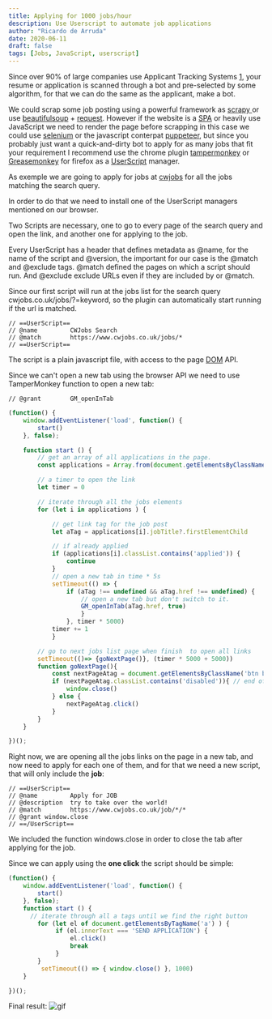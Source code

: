 ```yaml
---
title: Applying for 1000 jobs/hour
description: Use Userscript to automate job applications
author: "Ricardo de Arruda"
date: 2020-06-11
draft: false 
tags: [Jobs, JavaScript, userscript]
---
```


Since over 90% of large companies use Applicant Tracking Systems [1],
your resume or application is scanned through a bot and pre-selected by some algorithm, for that we can do the same as the applicant, make a bot.

We could scrap some job posting using a powerful framework as [ scrapy ]( https://scrapy.org/ ) or use [beautifulsoup](https://www.crummy.com/software/BeautifulSoup/bs4/doc/) +  [request](https://requests.readthedocs.io/en/master/).
However if the website is a [SPA](https://en.wikipedia.org/wiki/Single-page_application) or heavily use JavaScript we need to render the page before scrapping in this case we could use [selenium](https://selenium-python.readthedocs.io/) or the javascript conterpat [puppeteer](https://pptr.dev/), but since you probably just want a quick-and-dirty bot to apply for as many jobs that fit your requirement I recommend use the chrome plugin [tampermonkey](https://tampermonkey.net/) or [Greasemonkey](https://addons.mozilla.org/en-US/firefox/addon/greasemonkey/) for firefox as a [UserScript](https://en.wikipedia.org/wiki/Userscript) manager.

As exemple we are going to apply for jobs at [cwjobs](https://www.cwjobs.co.uk) for all the jobs matching the search query.

In order to do that we need to install one of the UserScript managers mentioned on our browser.

Two Scripts are necessary, one to go to every page of the search query and open the link, and another one for applying to the job.

Every UserScript has a header that defines metadata as @name, for the name of the script and @version, the important for our case is the @match and @exclude tags.
@match defined the pages on which a script should run. And @exclude exclude URLs even if they are included by or @match.

Since our first script will run at the jobs list for the search query cwjobs.co.uk/jobs/?=keyword, so the plugin can automatically start running if the url is matched.

```userscript
// ==UserScript==
// @name         CWJobs Search 
// @match        https://www.cwjobs.co.uk/jobs/*
// ==UserScript==
```

The script is a plain javascript file, with access to the page [DOM](https://developer.mozilla.org/en-US/docs/Web/API/Document_Object_Model) API.

Since we can't open a new tab using the browser API we need to use TamperMonkey function to open a new tab:
```userscript
// @grant        GM_openInTab
```

```javascript
(function() {
    window.addEventListener('load', function() {
        start()
    }, false);

    function start () {
        // get an array of all applications in the page.
        const applications = Array.from(document.getElementsByClassName("job"))

        // a timer to open the link
        let timer = 0

        // iterate through all the jobs elements 
        for (let i in applications ) {

            // get link tag for the job post
            let aTag = applications[i].jobTitle?.firstElementChild

            // if already applied
            if (applications[i].classList.contains('applied')) { 
                continue
            }
            // open a new tab in time * 5s
            setTimeout(() => {
                if (aTag !== undefined && aTag.href !== undefined) {
                    // open a new tab but don't switch to it.
                    GM_openInTab(aTag.href, true)
                    }
                }, timer * 5000)
            timer += 1
            }

        // go to next jobs list page when finish  to open all links
        setTimeout(()=> {goNextPage()}, (timer * 5000 + 5000))
        function goNextPage(){
            const nextPageAtag = document.getElementsByClassName('btn btn-default next')[0]
            if (nextPageAtag.classList.contains('disabled')){ // end of list of jobs
                window.close()
            } else {
                nextPageAtag.click()
            }
        }
    }

})();
```

Right now, we are opening all the jobs links on the page in a new tab, and now need to apply for each one of them, and for that we need a new script, that will only include the **job**:
```userscript
// ==UserScript==
// @name         Apply for JOB
// @description  try to take over the world!
// @match        https://www.cwjobs.co.uk/job/*/*
// @grant window.close
// ==/UserScript==
```
We included the function windows.close in order to close the tab after applying for the job.

Since we can apply using the **one click** the script should be simple:
```javascript
(function() {
    window.addEventListener('load', function() {
        start()
    }, false);
    function start () {
      // iterate through all a tags until we find the right button
        for (let el of document.getElementsByTagName('a') ) {
             if (el.innerText === 'SEND APPLICATION') {
                 el.click()
                 break
             }
        }
         setTimeout(() => { window.close() }, 1000)
    }

})();
```

Final result:
![gif](https://media.giphy.com/media/KBOvyqVMQMBKkOtw7n/giphy.gif)


[1]: https://www.wsj.com/articles/SB10001424052970204624204577178941034941330


